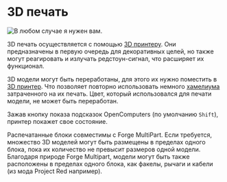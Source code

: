 # 3D печать

![В любом случае я нужен вам.](block:OpenComputers:print)

3D печать осуществляется с помощью [3D принтеру](printer.md). Они предназначены в первую очередь для декоративных целей, но также могут реагировать и излучать редстоун-сигнал, что расширяет их функционал.

3D модели могут быть переработаны, для этого их нужно поместить в [3D принтер](printer.md). Что позволяет повторно использовать немного [хамелиума](../item/chamelium.md) затраченного на их печать. Цвет, который использовался для печати модели, не может быть переработан.

Зажав кнопку показа подсказок OpenComputers (по умолчанию `Shift`), принтер покажет свое состояние.

Распечатанные блоки совместимы с Forge MultiPart. Если требуется, множество 3D моделей могут быть размещены в пределах одного блока, пока их количество не превысит размеров одной модели. Благодаря природе Forge Multipart, модели могут быть также расположены в пределах одного блока, как факелы, рычаги и кабели (из мода Project Red например).

